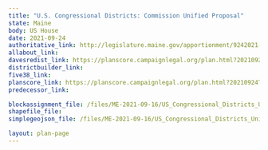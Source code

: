```yaml
---
title: "U.S. Congressional Districts: Commission Unified Proposal"
state: Maine
body: US House
date: 2021-09-24
authoritative_link: http://legislature.maine.gov/apportionment/9242021-meeting-materials/11529
allabout_link:
davesredist_link: https://planscore.campaignlegal.org/plan.html?20210929T222910.048145067Z
districtbuilder_link: 
five38_link:
planscore_link: https://planscore.campaignlegal.org/plan.html?20210924T180149.213856906Z
predecessor_link:

blockassignment_file: /files/ME-2021-09-16/US_Congressional_Districts_Unified_Proposal.zip
shapefile_file:
simplegeojson_file: /files/ME-2021-09-16/US_Congressional_Districts_Unified_Proposal.geojson

layout: plan-page
---
```

